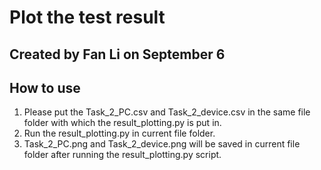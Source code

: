 # Plot the test result
## Created by Fan Li on September 6
## How to use
1. Please put the Task_2_PC.csv and Task_2_device.csv in the same file folder with which the result_plotting.py is put in.
2. Run the result_plotting.py in current file folder.
3. Task_2_PC.png and Task_2_device.png will be saved in current file folder after running the result_plotting.py script.
